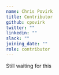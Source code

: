 ```yaml
---
name: Chris Povirk
title: Contributor
github: cpovirk
twitter: ""
linkedin: ""
slack: ""
joining_date: ""
role: contributor
---
```


Still waiting for this
